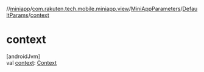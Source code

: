 //[miniapp](../../../../index.md)/[com.rakuten.tech.mobile.miniapp.view](../../index.md)/[MiniAppParameters](../index.md)/[DefaultParams](index.md)/[context](context.md)

# context

[androidJvm]\
val [context](context.md): [Context](https://developer.android.com/reference/kotlin/android/content/Context.html)
